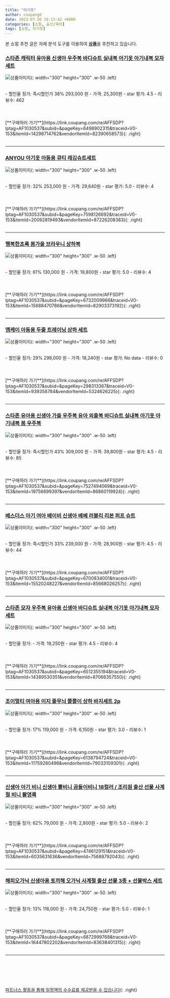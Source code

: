 ```yaml
---
title: "아기옷"
author: coupang6
date: 2023-07-26 19:13:42 +0800
categories: [쇼핑, 출산/육아]
tags: [쇼핑, 아기옷]
---
```


본 쇼핑 추천 글은 자체 분석 도구를 이용하여 [**상품**](https://link.coupang.com/a/bao1ui)을 추천하고 있습니다.

### [스타존 캐릭터 유아용 신생아 우주복 바디슈트 실내복 아기옷 아기내복 모자 세트](https://link.coupang.com/re/AFFSDP?lptag=AF1030537&subid=&pageKey=6498902315&traceid=V0-153&itemId=14298714762&vendorItemId=82390658573)

![상품이미지](https://thumbnail7.coupangcdn.com/thumbnails/remote/230x230ex/image/vendor_inventory/9bfd/2368a44268cd5631a8cab4220be421f502b360556a990c763bfe06ab2414.JPG){: width="300" height="300" .w-50 .left}


<br>
- 할인율 정가: 즉시할인가 38%  293,000   원
- 가격: 25,300원
- star 평가: 4.5
- 리뷰수: 462
<br>
<br>
<br>
<br>
[**구매하러 가기**](https://link.coupang.com/re/AFFSDP?lptag=AF1030537&subid=&pageKey=6498902315&traceid=V0-153&itemId=14298714762&vendorItemId=82390658573){: .right}
<br>
<br>

---

### [ANYOU 아기옷 아동용 큐티 레깅슈트세트](https://link.coupang.com/re/AFFSDP?lptag=AF1030537&subid=&pageKey=7598126692&traceid=V0-153&itemId=20092819493&vendorItemId=87226208383)

![상품이미지](https://thumbnail10.coupangcdn.com/thumbnails/remote/230x230ex/image/vendor_inventory/a158/f6c916fcb019455c2d4a9b5e1a1da55731c942b90e7b4c970ab3a730ac24.jpg){: width="300" height="300" .w-50 .left}


<br>
- 할인율 정가: 32%  253,000   원
- 가격: 29,640원
- star 평가: 5.0
- 리뷰수: 4
<br>
<br>
<br>
<br>
[**구매하러 가기**](https://link.coupang.com/re/AFFSDP?lptag=AF1030537&subid=&pageKey=7598126692&traceid=V0-153&itemId=20092819493&vendorItemId=87226208383){: .right}
<br>
<br>

---

### [행복한초록 봄가을 브라우니 상하복](https://link.coupang.com/re/AFFSDP?lptag=AF1030537&subid=&pageKey=6732009966&traceid=V0-153&itemId=15688470786&vendorItemId=82903373192)

![상품이미지](https://thumbnail6.coupangcdn.com/thumbnails/remote/230x230ex/image/vendor_inventory/2f38/90a9613c88e9049b75ee121aa0ddadc386e96dd5c55121945302f0f0c6c5.jpg){: width="300" height="300" .w-50 .left}


<br>
- 할인율 정가: 61%  130,000   원
- 가격: 19,800원
- star 평가: 5.0
- 리뷰수: 4
<br>
<br>
<br>
<br>
[**구매하러 가기**](https://link.coupang.com/re/AFFSDP?lptag=AF1030537&subid=&pageKey=6732009966&traceid=V0-153&itemId=15688470786&vendorItemId=82903373192){: .right}
<br>
<br>

---

### [엠케이 아동용 두줄 트레이닝 상하 세트](https://link.coupang.com/re/AFFSDP?lptag=AF1030537&subid=&pageKey=298313367&traceid=V0-153&itemId=939358784&vendorItemId=5324626225)

![상품이미지](https://thumbnail7.coupangcdn.com/thumbnails/remote/230x230ex/image/retail/images/2019/09/04/16/5/492b6c1b-5ae0-4413-9ce9-6a9acc78e3cb.jpg){: width="300" height="300" .w-50 .left}


<br>
- 할인율 정가: 29%  298,000   원
- 가격: 18,240원
- star 평가: No data
- 리뷰수: 0
<br>
<br>
<br>
<br>
[**구매하러 가기**](https://link.coupang.com/re/AFFSDP?lptag=AF1030537&subid=&pageKey=298313367&traceid=V0-153&itemId=939358784&vendorItemId=5324626225){: .right}
<br>
<br>

---

### [스타존 유아용 신생아 가을 우주복 유아 외출복 바디슈트 실내복 아기옷 아기내복 봄 우주복](https://link.coupang.com/re/AFFSDP?lptag=AF1030537&subid=&pageKey=7527494069&traceid=V0-153&itemId=19756699397&vendorItemId=86860119924)

![상품이미지](https://thumbnail7.coupangcdn.com/thumbnails/remote/230x230ex/image/vendor_inventory/8eed/d12e5fdc27bcfec144dc34ef0180c84dc9339c28f1e8627f2382c223eb1a.jpg){: width="300" height="300" .w-50 .left}


<br>
- 할인율 정가: 즉시할인가 43%  309,000   원
- 가격: 39,800원
- star 평가: 4.5
- 리뷰수: 85
<br>
<br>
<br>
<br>
[**구매하러 가기**](https://link.coupang.com/re/AFFSDP?lptag=AF1030537&subid=&pageKey=7527494069&traceid=V0-153&itemId=19756699397&vendorItemId=86860119924){: .right}
<br>
<br>

---

### [베스더스 아기 여아 베이비 신생아 베베 러블리 리본 퍼프 슈트](https://link.coupang.com/re/AFFSDP?lptag=AF1030537&subid=&pageKey=6700834001&traceid=V0-153&itemId=15520248227&vendorItemId=85668026257)

![상품이미지](https://thumbnail6.coupangcdn.com/thumbnails/remote/230x230ex/image/vendor_inventory/0c27/5b7f0fa7a31712ea24e13bfedeea616163accd5c000941f2e7b598db7cf6.png){: width="300" height="300" .w-50 .left}


<br>
- 할인율 정가: 즉시할인가 33%  239,000   원
- 가격: 28,900원
- star 평가: 4.5
- 리뷰수: 44
<br>
<br>
<br>
<br>
[**구매하러 가기**](https://link.coupang.com/re/AFFSDP?lptag=AF1030537&subid=&pageKey=6700834001&traceid=V0-153&itemId=15520248227&vendorItemId=85668026257){: .right}
<br>
<br>

---

### [스타존 모자 우주복 유아용 신생아 바디슈트 실내복 아기옷 아기내복 모자 세트](https://link.coupang.com/re/AFFSDP?lptag=AF1030537&subid=&pageKey=6512355194&traceid=V0-153&itemId=14389530351&vendorItemId=87066357550)

![상품이미지](https://thumbnail8.coupangcdn.com/thumbnails/remote/230x230ex/image/rs_quotation_api/e57hfmwy/b177c2e694ba4a7f92e5ddfef29fda96.jpg){: width="300" height="300" .w-50 .left}


<br>
- 할인율 정가: 
- 가격: 19,250원
- star 평가: 4.5
- 리뷰수: 4
<br>
<br>
<br>
<br>
[**구매하러 가기**](https://link.coupang.com/re/AFFSDP?lptag=AF1030537&subid=&pageKey=6512355194&traceid=V0-153&itemId=14389530351&vendorItemId=87066357550){: .right}
<br>
<br>

---

### [조이멀티 여아용 이지 줄무늬 쫄쫄이 상하 바지세트 2p](https://link.coupang.com/re/AFFSDP?lptag=AF1030537&subid=&pageKey=6138794724&traceid=V0-153&itemId=11759280496&vendorItemId=79033109301)

![상품이미지](https://thumbnail6.coupangcdn.com/thumbnails/remote/230x230ex/image/retail/images/2021/10/22/12/1/45e9e767-9add-4fa7-b825-8d9daa2a83ac.jpg){: width="300" height="300" .w-50 .left}


<br>
- 할인율 정가: 17%  119,000   원
- 가격: 6,150원
- star 평가: 3.0
- 리뷰수: 1
<br>
<br>
<br>
<br>
[**구매하러 가기**](https://link.coupang.com/re/AFFSDP?lptag=AF1030537&subid=&pageKey=6138794724&traceid=V0-153&itemId=11759280496&vendorItemId=79033109301){: .right}
<br>
<br>

---

### [신생아 아기 비니 신생아 뿔비니 곰돌이비니 18컬러 / 조리원 출산 선물 사계절 비니 촬영룩](https://link.coupang.com/re/AFFSDP?lptag=AF1030537&subid=&pageKey=4746129151&traceid=V0-153&itemId=6035631636&vendorItemId=75688792043)

![상품이미지](https://thumbnail9.coupangcdn.com/thumbnails/remote/230x230ex/image/vendor_inventory/d970/972c9664d8f8d3a20189380f7074fb8cb6280c8d52baaf0599dcf37e07a6.jpg){: width="300" height="300" .w-50 .left}


<br>
- 할인율 정가: 62%  79,000   원
- 가격: 2,800원
- star 평가: 5.0
- 리뷰수: 2
<br>
<br>
<br>
<br>
[**구매하러 가기**](https://link.coupang.com/re/AFFSDP?lptag=AF1030537&subid=&pageKey=4746129151&traceid=V0-153&itemId=6035631636&vendorItemId=75688792043){: .right}
<br>
<br>

---

### [해피오가닉 신생아용 토끼해 오가닉 사계절 출산 선물 3종 + 선물박스 세트](https://link.coupang.com/re/AFFSDP?lptag=AF1030537&subid=&pageKey=6872999768&traceid=V0-153&itemId=16447802202&vendorItemId=83638401315)

![상품이미지](https://thumbnail7.coupangcdn.com/thumbnails/remote/230x230ex/image/rs_quotation_api/kbolqlna/a76da8ff0e224cd68a1bcdc3d9eba875.jpg){: width="300" height="300" .w-50 .left}


<br>
- 할인율 정가: 13%  116,000   원
- 가격: 24,750원
- star 평가: 5.0
- 리뷰수: 1
<br>
<br>
<br>
<br>
[**구매하러 가기**](https://link.coupang.com/re/AFFSDP?lptag=AF1030537&subid=&pageKey=6872999768&traceid=V0-153&itemId=16447802202&vendorItemId=83638401315){: .right}
<br>
<br>

---
<br><br><br><br><br> [파트너스 활동을 통해 일정액의 수수료를 제공받을 수 있습니다](https://link.coupang.com/a/bao1ui){: .right}